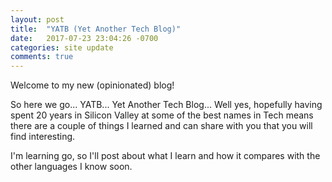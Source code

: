 ```yaml
---
layout: post
title:  "YATB (Yet Another Tech Blog)"
date:   2017-07-23 23:04:26 -0700
categories: site update
comments: true
---
```


Welcome to my new (opinionated) blog!

So here we go... YATB... Yet Another Tech Blog... Well yes, hopefully having
spent 20 years in Silicon Valley at some of the best names in Tech means there
are a couple of things I learned and can share with you that you will find
interesting.

I'm learning go, so I'll post about what I learn and
how it compares with the other languages I know soon.

<!--
Testing source code feature:
{% highlight go %}
// EscapeBytes returns printable string. Same as %q format without the
// surrounding/extra "".
func EscapeBytes(buf []byte) string {
	e := fmt.Sprintf("%q", buf)
	return e[1 : len(e)-1]
}

// DebugSummary returns a string with the size and escaped first max/2 and
// last max/2 bytes of a buffer (or the whole escaped buffer if small enough).
func DebugSummary(buf []byte, max int) string {
	l := len(buf)
	if l <= max+3 { //no point in shortening to add ... if we could return those 3
		return EscapeBytes(buf)
	}
	max /= 2
	return fmt.Sprintf("%d: %s...%s", l, EscapeBytes(buf[:max]), EscapeBytes(buf[l-max:]))
}
{% endhighlight %}
-->
